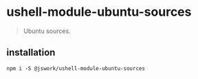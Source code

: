 # ushell-module-ubuntu-sources
> Ubuntu sources.

## installation
```shell
npm i -S @jswork/ushell-module-ubuntu-sources
```
